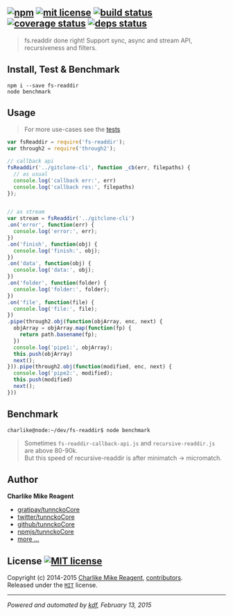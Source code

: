 ## [![npm][npmjs-img]][npmjs-url] [![mit license][license-img]][license-url] [![build status][travis-img]][travis-url] [![coverage status][coveralls-img]][coveralls-url] [![deps status][daviddm-img]][daviddm-url]

> fs.readdir done right! Support sync, async and stream API, recursiveness and filters.

## Install, Test & Benchmark
```
npm i --save fs-readdir
node benchmark
```


## Usage
> For more use-cases see the [tests](./test.js)

```js
var fsReaddir = require('fs-readdir');
var through2 = require('through2');

// callback api
fsReaddir('../gitclone-cli', function _cb(err, filepaths) {
  // as usual
  console.log('callback err:', err)
  console.log('callback res:', filepaths)
});


// as stream
var stream = fsReaddir('../gitclone-cli')
.on('error', function(err) {
  console.log('error:', err);
})
.on('finish', function(obj) {
  console.log('finish:', obj);
})
.on('data', function(obj) {
  console.log('data:', obj);
})
.on('folder', function(folder) {
  console.log('folder:', folder);
})
.on('file', function(file) {
  console.log('file:', file);
})
.pipe(through2.obj(function(objArray, enc, next) {
  objArray = objArray.map(function(fp) {
    return path.basename(fp);
  })
  console.log('pipe1:', objArray);
  this.push(objArray)
  next();
})).pipe(through2.obj(function(modified, enc, next) {
  console.log('pipe2:', modified);
  this.push(modified)
  next();
}))
```


## Benchmark

```
charlike@node:~/dev/fs-readdir$ node benchmark
```
> Sometimes `fs-readdir-callback-api.js` and `recursive-readdir.js` are above 80-90k.  
But this speed of recursive-readdir is after minimatch -> micromatch.


## Author
**Charlike Mike Reagent**
+ [gratipay/tunnckoCore][author-gratipay]
+ [twitter/tunnckoCore][author-twitter]
+ [github/tunnckoCore][author-github]
+ [npmjs/tunnckoCore][author-npmjs]
+ [more ...][contrib-more]


## License [![MIT license][license-img]][license-url]
Copyright (c) 2014-2015 [Charlike Mike Reagent][contrib-more], [contributors][contrib-graf].  
Released under the [`MIT`][license-url] license.


[npmjs-url]: http://npm.im/fs-readdir
[npmjs-img]: https://img.shields.io/npm/v/fs-readdir.svg?style=flat&label=fs-readdir

[coveralls-url]: https://coveralls.io/r/tunnckoCore/fs-readdir?branch=master
[coveralls-img]: https://img.shields.io/coveralls/tunnckoCore/fs-readdir.svg?style=flat

[license-url]: https://github.com/tunnckoCore/fs-readdir/blob/master/license.md
[license-img]: https://img.shields.io/badge/license-MIT-blue.svg?style=flat

[travis-url]: https://travis-ci.org/tunnckoCore/fs-readdir
[travis-img]: https://img.shields.io/travis/tunnckoCore/fs-readdir.svg?style=flat

[daviddm-url]: https://david-dm.org/tunnckoCore/fs-readdir
[daviddm-img]: https://img.shields.io/david/tunnckoCore/fs-readdir.svg?style=flat

[author-gratipay]: https://gratipay.com/tunnckoCore
[author-twitter]: https://twitter.com/tunnckoCore
[author-github]: https://github.com/tunnckoCore
[author-npmjs]: https://npmjs.org/~tunnckocore

[contrib-more]: http://j.mp/1stW47C
[contrib-graf]: https://github.com/tunnckoCore/fs-readdir/graphs/contributors

***

_Powered and automated by [kdf](https://github.com/tunnckoCore), February 13, 2015_